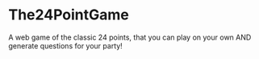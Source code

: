 # The24PointGame
A web game of the classic 24 points, that you can play on your own AND generate questions for your party!
